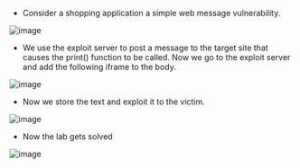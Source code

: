 - Consider a shopping application a simple web message vulnerability.

![image](https://github.com/Akhilkj123/Portswigger/assets/65653010/cfa17732-1eab-4810-ba1b-ca62ce6de40b)

- We use the exploit server to post a message to the target site that causes the print() function to be called. Now we go to the exploit server and add the following iframe to the body.

 ![image](https://github.com/Akhilkj123/Portswigger/assets/65653010/4158b9e0-ff36-4601-95c7-75ea8ea31602)

- Now we store the text and exploit it to the victim.

![image](https://github.com/Akhilkj123/Portswigger/assets/65653010/16ea0e91-173b-4896-bf15-6a50a7331dae)

- Now the lab gets solved

![image](https://github.com/Akhilkj123/Portswigger/assets/65653010/ae9cacd9-6418-4685-8a55-655682b862a9)
